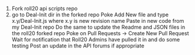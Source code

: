 1. Fork roll20 api scripts repo
1. go to Deal-Init dir in the forked repo
Poke Add New file and type x.y/Deal-Init.js where x.y is new revision name
Paste in new code from my Deal-Init repo
Do the same to update the Readme and JSON files in the roll20 forked repo
Poke on Pull Requests -> Create New Pull Request
Wait for notification that Roll20 Admins have pulled it in and do some testing
Post an update in the API forums if appropriate
